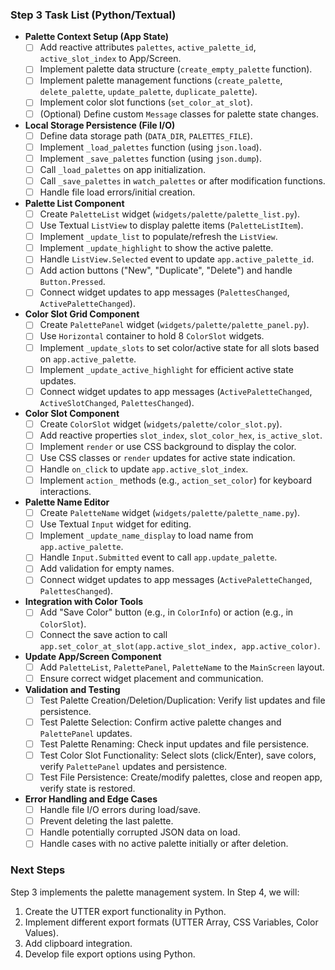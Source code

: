 
### Step 3 Task List (Python/Textual)

* **Palette Context Setup (App State)**
    * [ ] Add reactive attributes `palettes`, `active_palette_id`, `active_slot_index` to App/Screen.
    * [ ] Implement palette data structure (`create_empty_palette` function).
    * [ ] Implement palette management functions (`create_palette`, `delete_palette`, `update_palette`, `duplicate_palette`).
    * [ ] Implement color slot functions (`set_color_at_slot`).
    * [ ] (Optional) Define custom `Message` classes for palette state changes.
* **Local Storage Persistence (File I/O)**
    * [ ] Define data storage path (`DATA_DIR`, `PALETTES_FILE`).
    * [ ] Implement `_load_palettes` function (using `json.load`).
    * [ ] Implement `_save_palettes` function (using `json.dump`).
    * [ ] Call `_load_palettes` on app initialization.
    * [ ] Call `_save_palettes` in `watch_palettes` or after modification functions.
    * [ ] Handle file load errors/initial creation.
* **Palette List Component**
    * [ ] Create `PaletteList` widget (`widgets/palette/palette_list.py`).
    * [ ] Use Textual `ListView` to display palette items (`PaletteListItem`).
    * [ ] Implement `_update_list` to populate/refresh the `ListView`.
    * [ ] Implement `_update_highlight` to show the active palette.
    * [ ] Handle `ListView.Selected` event to update `app.active_palette_id`.
    * [ ] Add action buttons ("New", "Duplicate", "Delete") and handle `Button.Pressed`.
    * [ ] Connect widget updates to app messages (`PalettesChanged`, `ActivePaletteChanged`).
* **Color Slot Grid Component**
    * [ ] Create `PalettePanel` widget (`widgets/palette/palette_panel.py`).
    * [ ] Use `Horizontal` container to hold 8 `ColorSlot` widgets.
    * [ ] Implement `_update_slots` to set color/active state for all slots based on `app.active_palette`.
    * [ ] Implement `_update_active_highlight` for efficient active state updates.
    * [ ] Connect widget updates to app messages (`ActivePaletteChanged`, `ActiveSlotChanged`, `PalettesChanged`).
* **Color Slot Component**
    * [ ] Create `ColorSlot` widget (`widgets/palette/color_slot.py`).
    * [ ] Add reactive properties `slot_index`, `slot_color_hex`, `is_active_slot`.
    * [ ] Implement `render` or use CSS background to display the color.
    * [ ] Use CSS classes or `render` updates for active state indication.
    * [ ] Handle `on_click` to update `app.active_slot_index`.
    * [ ] Implement `action_` methods (e.g., `action_set_color`) for keyboard interactions.
* **Palette Name Editor**
    * [ ] Create `PaletteName` widget (`widgets/palette/palette_name.py`).
    * [ ] Use Textual `Input` widget for editing.
    * [ ] Implement `_update_name_display` to load name from `app.active_palette`.
    * [ ] Handle `Input.Submitted` event to call `app.update_palette`.
    * [ ] Add validation for empty names.
    * [ ] Connect widget updates to app messages (`ActivePaletteChanged`, `PalettesChanged`).
* **Integration with Color Tools**
    * [ ] Add "Save Color" button (e.g., in `ColorInfo`) or action (e.g., in `ColorSlot`).
    * [ ] Connect the save action to call `app.set_color_at_slot(app.active_slot_index, app.active_color)`.
* **Update App/Screen Component**
    * [ ] Add `PaletteList`, `PalettePanel`, `PaletteName` to the `MainScreen` layout.
    * [ ] Ensure correct widget placement and communication.
* **Validation and Testing**
    * [ ] Test Palette Creation/Deletion/Duplication: Verify list updates and file persistence.
    * [ ] Test Palette Selection: Confirm active palette changes and `PalettePanel` updates.
    * [ ] Test Palette Renaming: Check input updates and file persistence.
    * [ ] Test Color Slot Functionality: Select slots (click/Enter), save colors, verify `PalettePanel` updates and persistence.
    * [ ] Test File Persistence: Create/modify palettes, close and reopen app, verify state is restored.
* **Error Handling and Edge Cases**
    * [ ] Handle file I/O errors during load/save.
    * [ ] Prevent deleting the last palette.
    * [ ] Handle potentially corrupted JSON data on load.
    * [ ] Handle cases with no active palette initially or after deletion.

### Next Steps

Step 3 implements the palette management system. In Step 4, we will:

1.  Create the UTTER export functionality in Python.
2.  Implement different export formats (UTTER Array, CSS Variables, Color Values).
3.  Add clipboard integration.
4.  Develop file export options using Python.